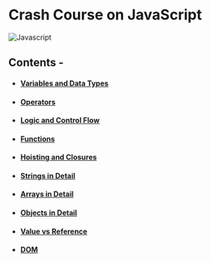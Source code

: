 # Crash Course on JavaScript

![Javascript](https://encrypted-tbn0.gstatic.com/images?q=tbn:ANd9GcRY_6xmpk2NCVs1LezEwt8U8UWIzp4NX5AFCw&usqp=CAU)

## Contents -

-   #### [Variables and Data Types](/1_variables_and_data_types/variablesDataTypes.md)
-   #### [Operators](/2_Operators/Operators.md)
-   #### [Logic and Control Flow](/3_Logic_and_Control_flow/LogicAndControlFlow.md)
-   #### [Functions](/4_Functions/Functions.md)
-   #### [Hoisting and Closures](/5_Hoisting_and_Closure/HoistingAndClosure.md)
-   #### [Strings in Detail](/6_Strings_in_detail/strings.md)
-   #### [Arrays in Detail](/7_Arrays_in_detail/Arrays.md)
-   #### [Objects in Detail](/8_Objects_in_detail/objects.md)
-   #### [Value vs Reference](/9_Value_vs_Reference/value_vs_reference.md)
-   #### [DOM](/10_DOM/dom.md)
